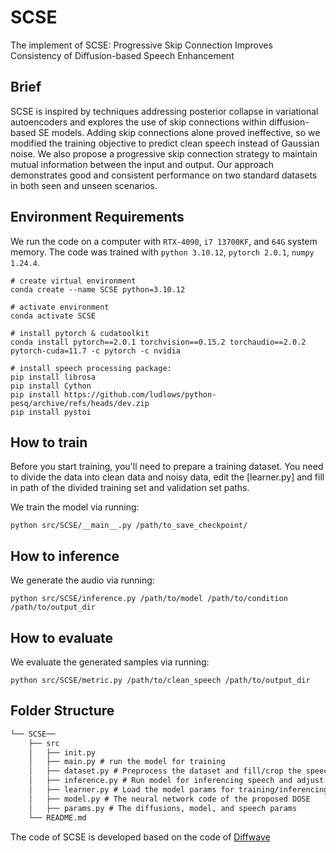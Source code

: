 # SCSE
The implement of SCSE: Progressive Skip Connection Improves Consistency of Diffusion-based Speech Enhancement


## Brief
SCSE is inspired by techniques addressing posterior collapse in variational autoencoders and explores the use of skip connections within diffusion-based SE models. Adding skip connections alone proved ineffective, so we modified the training objective to predict clean speech instead of Gaussian noise. We also propose a progressive skip connection strategy to maintain mutual information between the input and output. Our approach demonstrates good and consistent performance on two standard datasets in both seen and unseen scenarios.


## Environment Requirements

 We run the code on a computer with `RTX-4090`, `i7 13700KF`, and `64G` system memory. The code was trained with `python 3.10.12`, `pytorch 2.0.1`, `numpy 1.24.4`. 

```
# create virtual environment
conda create --name SCSE python=3.10.12

# activate environment
conda activate SCSE

# install pytorch & cudatoolkit
conda install pytorch==2.0.1 torchvision==0.15.2 torchaudio==2.0.2 pytorch-cuda=11.7 -c pytorch -c nvidia

# install speech processing package:
pip install librosa
pip install Cython
pip install https://github.com/ludlows/python-pesq/archive/refs/heads/dev.zip
pip install pystoi
```

## How to train
Before you start training, you'll need to prepare a training dataset. You need to divide the data into clean data and noisy data, edit the [learner.py] and fill in path of the divided training set and validation set paths.

We train the model via running:

```
python src/SCSE/__main__.py /path/to_save_checkpoint/
```
## How to inference
We generate the audio via running:
```
python src/SCSE/inference.py /path/to/model /path/to/condition /path/to/output_dir
```

## How to evaluate
We evaluate the generated samples via running:

```
python src/SCSE/metric.py /path/to/clean_speech /path/to/output_dir
```

## Folder Structure

```tex
└── SCSE──
	├── src
	│	├── init.py 
	│	├── main.py # run the model for training
	│	├── dataset.py # Preprocess the dataset and fill/crop the speech for the model running
	│	├── inference.py # Run model for inferencing speech and adjust inference-steps
	│	├── learner.py # Load the model params for training/inferencing and saving checkpoints
	│	├── model.py # The neural network code of the proposed DOSE
	│	├── params.py # The diffusions, model, and speech params
	└── README.md
```

The code of SCSE is developed based on the code of [Diffwave](https://github.com/lmnt-com/diffwave) 